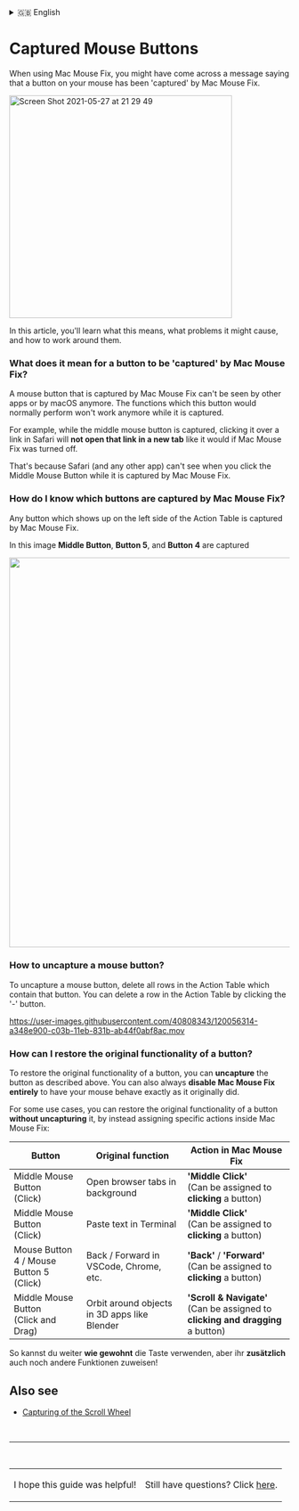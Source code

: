 <!-- THIS FILE IS AUTOMATICALLY GENERATED - EDITS WILL BE OVERRIDDEN -->
<details>
<summary>󠁧󠁿🇬🇧 English</summary>

  **🇬🇧 English**\
  [🇩🇪 Deutsch](../../Markdown/LocalizedDocuments/de/Support/Guides/CapturedButtonsMMF3.md)\
  [🌎 Help translate!](https://redirect.macmousefix.com/?locale=en&target=mmf-localization-contribution)
</details>




<!--

Planning for updated MMF 3 Captured Buttons Guide: [Aug 2025]

- There are two aspects to the Guide:
    - Practical user problems caused by capturing
        - Helping people solve these are the core purpose of this Guide
        - List of practical problems I can think of
            - Terminal pasting, Browser-link-opening 
                - (Due to Middle Click capturing)
            - Blender orbiting 
                - (Due to Middle Drag capturing)
            - Browser back-and-forward 
                - (Due to Side-Button Capturing) 
                - (I don't remember actually hearing issue reports about this.)
            - Video-game remapping of side-buttons 
                - (Due to Side-Button Capturing) 
                - (Which videogames do that?)
            - Using MOS, Logi Options, or another smooth scrolling app for scrolling, and using MMF only for buttons
                - (Due to scrollwheel capturing) 
                - (Not sure if you need to fully uncapture to make this work – Can't you just turn off smooth-scrolling in MMF? But it would still be nice for users to know how to get MMF CPU usage during scrolling to 0% if they don't need it.)
    - Instilling fundamental mental model of how capturing works
        - If people understand this, they can then understand how to solve their specific practical problems. Maybe even ones we're not aware of.
        - This may make up the majority of the content, but it's **in service** of people being able to solve the practical problems.

Content:
    - Core explanation of 'capturing' 
        - should probably be shared for scrollwheel and buttons
        - ... But that might make it more abstract and harder to understand? 
    - Practical UI-based guides 'How do I know what is captured' and 'how to uncapture' 
        - should probably be specific to scrollwheel / buttons and should probably use screenshots so it's very easy-to-follow
    - Reference to practical problems (See above)
        - People with those practical problems should be naturally guided to this article and it should be clear that they need to read this to sole the problem.
            - Leading with the abstract explanations of what 'capturing' means might not make this obvious?
                - Maybe list the practical issues explicitly in a scannable way.
            - Think about the 'user journey' for people with those practical problems!
        - Also write about how people can solve those practical issues caused by capturing *without* uncapturing (e.g. Middle Click action, Scroll & Navigate for Orbiting, etc.)
            - I guess you could think of uncapturing as a bit of a nuclear/last resort option (?) (but useful to understand)
        - Probably pull in the Blender Orbiting section from Readme > Questions
            - Are there other sections we should pull in?
-->


<!-- 
    Philosophical: The current draft explains the reasoning and addresses the problem cases I'm aware of in great detail. The old version just tried to instill fundamental understanding of capturing and let users figure out their usecases (and mentions some problem-cases briefly at the end to say "here's how to solve this without uncapturing")

    Update: [Sep 2025] It seems we since went back to something closer to the old structure.

        New Philosophical thoughts: I think I program too much. I was too in my head with this. This isn't about making some technically perfect thing, it's just about helping people solve problems with the app.
-->

<!-- 

-->

<!--

# Captured Buttons

When you install Mac Mouse Fix, you'll notice that the **buttons on your mouse perform new functions**.

However, you may also notice that, some of the old **functions that those buttons used to perform no longer work**.

This may disrupt your workflow, if you previously used the buttons to:

- Click and Drag the middle button to **Orbit around objects in 3d modeling apps like Blender.**
- Click the middle button to **paste text in the Terminal**
- Click the middle button to **open links in a new tab in Safari and other browsers**
    - Click the middle button to **close tabs in Safari and other browsers**. 
        (Is this worth mentioning separately?)
- Click the side buttons (mouse button 4 and 5) to **go back and forward in Chrome, VSCode, and other apps.**
- Remapped the mouse buttons to **Custom assigned functions in video games or pro apps** (like ...? VSCode?).

The buttons will no longer perform their usual actions because the buttons have been **captured** by Mac Mouse Fix – that means Mac Mouse Fix takes **complete control** of those buttons and **other apps no longer get notified** when you press those buttons. (/ "can no longer see" those buttons.) 

Mac Mouse Fix needs to hide the button from other apps so that you can perform gestures and actions in Mac Mouse Fix without accidentally triggering functions on those other apps at the same time.

## What can I do to restore the functionality of a button before it was captured by MMF?

To get back the functionality that you were used to before installing Mac Mouse Fix, there are 3 approaches.

1. Leave the Button captured, but assign functionality inside MMF that restores the original functionality that you were used to.
2. Uncapture the button – if you delete **all the bindings** in MMF for a button, then that button will no longer be captured and will behave exactly as if Mac Mouse Fix was disabled
3. Disable Mac Mouse Fix entirely (Switch off `General > Enable Mac Mouse Fix`) – then MMF will not interfere with the functioning of your mouse at all.

### 1. Restoring old functionality – without uncapturing


 - Assign Click and Drag to 'Scroll & Navigate'. It will simulate trackpad-swiping with 2 fingers which lets you orbit in Blender among other things. However if your computer getting slow this might become less responsive (Working on that.)
    Solves usecases: 
        - **Orbit around objects in 3d modeling apps like Blender.**
        - **go back and forward in Chrome, VSCode, and other apps.**
- Assign Clicking to 'Middle Click' action in MMF.
    Solves usecases: 
        - **paste text in the Terminal**
        - **open links in a new tab in Safari and other browsers** 
            - and **close tabs in Safari and other browsers**
        - **Custom assigned functions in video games or pro apps**
            - Caveats: Only 'click' actions will work, not 'Click and Drag' actions – because MMF sends the mouseup and mousedown event at once. (Necessary to avoid interference with other MMF gestures assigned to the same button)
- Assign clicking to 'Back' and 'Forward' actions in MMF
    Solves usecases:
        - **go back and forward in Chrome, VSCode, and other apps.**
        - **Custom assigned functions in video games or pro apps**
            - Why this works? The 'Back' and 'Forward' actions will actually simulate MB 4/5 clicks in video games and pro apps (since MMF 3.0.6), so you can then remap MB 4/5 in those games/apps and it'll work.
            - Caveats: Only 'click' actions will work, not 'Click and Drag' actions – because MMF sends the mouseup and mousedown event at once. (Necessary to avoid interference with other MMF gestures assigned to the same button)

### 2. Restoring old functionality – by uncapturing

(Maybe insert the explanations of the fundamental capturing concepts from the old guide.)

-->

# Captured Mouse Buttons

When using Mac Mouse Fix, you might have come across a message saying that a button on your mouse has been 'captured' by Mac Mouse Fix.

<img width="400" alt="Screen Shot 2021-05-27 at 21 29 49" src="https://user-images.githubusercontent.com/40808343/119886114-e79c9200-bf32-11eb-98a9-4a0e7daab465.png">

In this article, you'll learn what this means, what problems it might cause, and how to work around them.

### What does it mean for a button to be 'captured' by Mac Mouse Fix?

A mouse button that is captured by Mac Mouse Fix can't be seen by other apps or by macOS anymore.
The functions which this button would normally perform won't work anymore while it is captured.

<!--
When you install Mac Mouse Fix, you may notice that:
1. The buttons on your mouse perform new functions, that are assigned in Mac Mouse Fix.
2. Some of the old, familar functions of those buttons stop working. That's because they have been **captured** by Mac Mouse Fix.
-->

For example, while the middle mouse button is captured, clicking it over a link in Safari will **not open that link in a new tab** like it would if Mac Mouse Fix was turned off.

That's because Safari (and any other app) can't see when you click the Middle Mouse Button while it is captured by Mac Mouse Fix.

<!--
When a mouse button is **captured** by Mac Mouse Fix, it takes **complete control** of that button and **other apps no longer get notified** when you press those buttons. (/ "can no longer see" those buttons.) 
-->

<!--
Mac Mouse Fix needs to hide the button from other apps so that you can perform gestures and actions in Mac Mouse Fix without accidentally triggering functions on those other apps at the same time.
-->

### How do I know which buttons are captured by Mac Mouse Fix?

Any button which shows up on the left side of the Action Table is captured by Mac Mouse Fix.

In this image **Middle Button**, **Button 5**, and **Button 4** are captured <br>
<!-- <img width="400" alt="Screen Shot 2021-05-29 at 04 44 50" src="https://user-images.githubusercontent.com/40808343/120055995-d8543c00-c039-11eb-8c7b-049608197272.png"> -->
<img width="700" src="../..//Markdown/Media/ActionTableDE.png">

### How to uncapture a mouse button?
<!-- 
- [ ] TODO [Aug 2025]: Replace 'uncapture' with 'stop capturing' or whatever we're using in-app (Cause uncapture doesn't translate well I think?) 
    - [ ] Also reconsider the German phrasing we're currently using: "verhindern, dass eine Maustaste abgefangen wird"
-->


To uncapture a mouse button, delete all rows in the Action Table which contain that button. 
You can delete a row in the Action Table by clicking the '-' button.

https://user-images.githubusercontent.com/40808343/120056314-a348e900-c03b-11eb-831b-ab44f0abf8ac.mov

### How can I restore the original functionality of a button?

To restore the original functionality of a button, you can **uncapture** the button as described above. 
You can also always **disable Mac Mouse Fix entirely** to have your mouse behave exactly as it originally did.

For some use cases, you can restore the original functionality of a button **without uncapturing** it, by instead assigning specific actions inside Mac Mouse Fix:

| Button | Original function | Action in Mac Mouse Fix |
|----------|-----------------------------------|-------------------------|
| Middle Mouse Button<br>(Click) | Open browser tabs in background | **'Middle Click'**<br>(Can be assigned to **clicking** a button) |
| Middle Mouse Button<br>(Click) | Paste text in Terminal | **'Middle Click'**<br>(Can be assigned to **clicking** a button) |
| Mouse Button 4 / Mouse Button 5<br>(Click) | Back / Forward in VSCode, Chrome, etc. | **'Back'** / **'Forward'**<br>(Can be assigned to **clicking** a button) |
| Middle Mouse Button<br>(Click and Drag) | Orbit around objects in 3D apps like Blender | **'Scroll & Navigate'**<br>(Can be assigned to **clicking and dragging** a button) |

<!-- 
Should we add explanations / context for the table above?
- [ ] Maybe add screenshot of how to select the actions in MMF? (as in the MMF2 Guide.)
- [ ] Maybe explain how **'Zurück'** / **'Vorwärts'** simulate MB 4/5 clicks in third-party apps
- [ ] Maybe explain how **'Scrollen & Navigieren'** simulates 2-finger Trackpad swipes
-->


So kannst du weiter **wie gewohnt** die Taste verwenden, aber ihr **zusätzlich** auch noch andere Funktionen zuweisen!


<!-- 
  In 3D apps like Blender, you normally Click and Drag the Middle Mouse Button to orbit around objects.
  But if the Middle Mouse Button is captured by Mac Mouse Fix, then this won't work anymore.
  
  To orbit in Blender _without_ uncapturing the Middle Mouse Button, choose the **'Scroll & Navigate' action**
-->

<!-- Hint: You can also assign the 'Middle Click' action to other any other trigger like 'Button 4 Hold' etc. Learn more about triggers in this guide -->

## Also see

- [Capturing of the Scroll Wheel](<../../Support/Guides/CapturedScrollWheels.md>)

<br>

---


<br>

<table align="center">
<td>

I hope this guide was helpful!</td>
<td>

Still have questions? Click [here](https://redirect.macmousefix.com/?locale=en&target=mmf-support-still-have-questions).</td>
</table>
